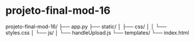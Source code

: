 # projeto-final-mod-16

projeto-final-mod-16/
├── app.py
├── static/
│   ├── css/
│   │   └── styles.css
│   └── js/
│       └── handleUpload.js
└── templates/
    └── index.html